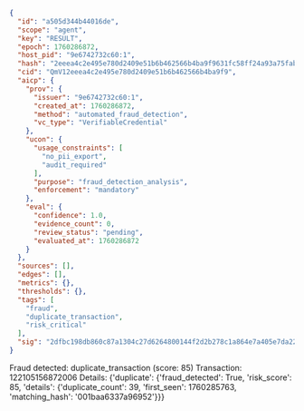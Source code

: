 ```json
{
  "id": "a505d344b44016de",
  "scope": "agent",
  "key": "RESULT",
  "epoch": 1760286872,
  "host_pid": "9e6742732c60:1",
  "hash": "2eeea4c2e495e780d2409e51b6b462566b4ba9f9631fc58ff24a93a75fab921d",
  "cid": "QmV12eeea4c2e495e780d2409e51b6b462566b4ba9f9",
  "aicp": {
    "prov": {
      "issuer": "9e6742732c60:1",
      "created_at": 1760286872,
      "method": "automated_fraud_detection",
      "vc_type": "VerifiableCredential"
    },
    "ucon": {
      "usage_constraints": [
        "no_pii_export",
        "audit_required"
      ],
      "purpose": "fraud_detection_analysis",
      "enforcement": "mandatory"
    },
    "eval": {
      "confidence": 1.0,
      "evidence_count": 0,
      "review_status": "pending",
      "evaluated_at": 1760286872
    }
  },
  "sources": [],
  "edges": [],
  "metrics": {},
  "thresholds": {},
  "tags": [
    "fraud",
    "duplicate_transaction",
    "risk_critical"
  ],
  "sig": "2dfbc198db860c87a1304c27d6264800144f2d2b278c1a864e7a405e7da22d8e"
}
```

Fraud detected: duplicate_transaction (score: 85)
Transaction: 122105156872006
Details: {'duplicate': {'fraud_detected': True, 'risk_score': 85, 'details': {'duplicate_count': 39, 'first_seen': 1760285763, 'matching_hash': '001baa6337a96952'}}}